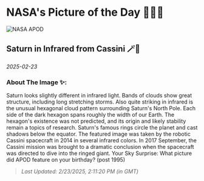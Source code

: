 
# NASA's Picture of the Day 🧑‍🚀💫

  ![NASA APOD](https://apod.nasa.gov/apod/image/2502/SaturnIR_CassiniKakitsev_1024.jpg)
  
  ## Saturn in Infrared from Cassini 🪄🌌
  
  _2025-02-23_
  
  ### About The Image ✨: 
  
  Saturn looks slightly different in infrared light. Bands of clouds show great structure, including long stretching storms.  Also quite striking in infrared is the unusual hexagonal cloud pattern surrounding Saturn's North Pole.  Each side of the dark hexagon spans roughly the width of our Earth. The hexagon's existence was not predicted, and its origin and likely stability remain a topics of research.  Saturn's famous rings circle the planet and cast shadows below the equator. The featured image was taken by the robotic Cassini spacecraft in 2014 in several infrared colors.  In 2017 September, the Cassini mission was brought to a dramatic conclusion when the spacecraft was  directed to dive into the ringed giant.    Your Sky Surprise: What picture did APOD feature on your birthday? (post 1995)
  
  
  
  > _Last Updated: 2/23/2025, 2:11:20 PM (in GMT)_
  